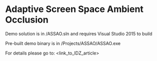 # Adaptive Screen Space Ambient Occlusion

Demo solution is in /ASSAO.sln and requires Visual Studio 2015 to build

Pre-built demo binary is in /Projects/ASSAO/ASSAO.exe

For details please go to: <link_to_IDZ_article>
